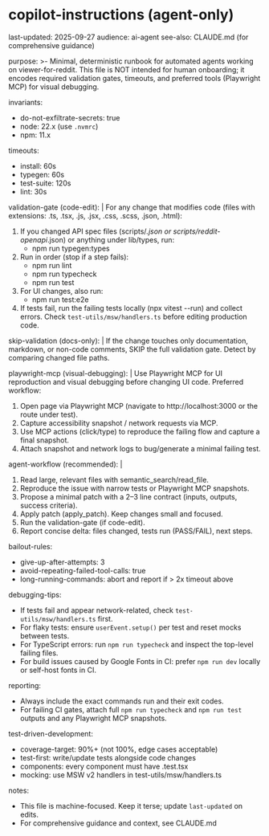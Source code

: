 <!-- AGENT-ONLY: concise machine-readable runbook for automated agents -->

# copilot-instructions (agent-only)

last-updated: 2025-09-27
audience: ai-agent
see-also: CLAUDE.md (for comprehensive guidance)

purpose: >-
Minimal, deterministic runbook for automated agents working on viewer-for-reddit.
This file is NOT intended for human onboarding; it encodes required validation
gates, timeouts, and preferred tools (Playwright MCP) for visual debugging.

invariants:

- do-not-exfiltrate-secrets: true
- node: 22.x (use `.nvmrc`)
- npm: 11.x

timeouts:

- install: 60s
- typegen: 60s
- test-suite: 120s
- lint: 30s

validation-gate (code-edit): |
For any change that modifies code (files with extensions: .ts, .tsx, .js, .jsx, .css, .scss, .json, .html):

1. If you changed API spec files (scripts/*.json or scripts/reddit-openapi*.json) or anything under lib/types, run:
   - npm run typegen:types
2. Run in order (stop if a step fails):
   - npm run lint
   - npm run typecheck
   - npm run test
3. For UI changes, also run:
   - npm run test:e2e
4. If tests fail, run the failing tests locally (npx vitest <path> --run) and collect errors. Check `test-utils/msw/handlers.ts` before editing production code.

skip-validation (docs-only): |
If the change touches only documentation, markdown, or non-code comments, SKIP the full validation gate. Detect by comparing changed file paths.

playwright-mcp (visual-debugging): |
Use Playwright MCP for UI reproduction and visual debugging before changing UI code. Preferred workflow:

1. Open page via Playwright MCP (navigate to http://localhost:3000 or the route under test).
2. Capture accessibility snapshot / network requests via MCP.
3. Use MCP actions (click/type) to reproduce the failing flow and capture a final snapshot.
4. Attach snapshot and network logs to bug/generate a minimal failing test.

agent-workflow (recommended): |

1. Read large, relevant files with semantic_search/read_file.
2. Reproduce the issue with narrow tests or Playwright MCP snapshots.
3. Propose a minimal patch with a 2–3 line contract (inputs, outputs, success criteria).
4. Apply patch (apply_patch). Keep changes small and focused.
5. Run the validation-gate (if code-edit).
6. Report concise delta: files changed, tests run (PASS/FAIL), next steps.

bailout-rules:

- give-up-after-attempts: 3
- avoid-repeating-failed-tool-calls: true
- long-running-commands: abort and report if > 2x timeout above

debugging-tips:

- If tests fail and appear network-related, check `test-utils/msw/handlers.ts` first.
- For flaky tests: ensure `userEvent.setup()` per test and reset mocks between tests.
- For TypeScript errors: run `npm run typecheck` and inspect the top-level failing files.
- For build issues caused by Google Fonts in CI: prefer `npm run dev` locally or self-host fonts in CI.

reporting:

- Always include the exact commands run and their exit codes.
- For failing CI gates, attach full `npm run typecheck` and `npm run test` outputs and any Playwright MCP snapshots.

test-driven-development:

- coverage-target: 90%+ (not 100%, edge cases acceptable)
- test-first: write/update tests alongside code changes
- components: every component must have .test.tsx
- mocking: use MSW v2 handlers in test-utils/msw/handlers.ts

notes:

- This file is machine-focused. Keep it terse; update `last-updated` on edits.
- For comprehensive guidance and context, see CLAUDE.md
